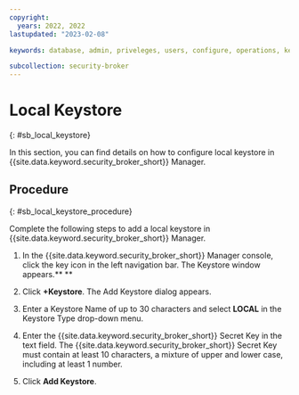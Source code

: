 ```yaml
---
copyright:
  years: 2022, 2022
lastupdated: "2023-02-08"

keywords: database, admin, priveleges, users, configure, operations, keyprotect

subcollection: security-broker
---
```


# Local Keystore
{: #sb_local_keystore}

In this section, you can find details on how to configure local keystore in {{site.data.keyword.security_broker_short}} Manager.

## Procedure
{: #sb_local_keystore_procedure}

Complete the following steps to add a local keystore in {{site.data.keyword.security_broker_short}} Manager.

1.  In the {{site.data.keyword.security_broker_short}} Manager console, click the key icon in
    the left navigation bar. The Keystore window appears.** **

2.  Click **+Keystore**. The Add Keystore dialog appears.

3.  Enter a Keystore Name of up to 30 characters and select **LOCAL** in the Keystore
    Type drop-down menu.

4.  Enter the {{site.data.keyword.security_broker_short}} Secret Key in the text field. The {{site.data.keyword.security_broker_short}} Secret Key must contain at least 10 characters, a mixture of upper and lower case, including at least 1 number.

5. Click **Add Keystore**.


